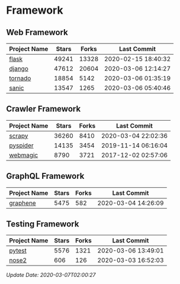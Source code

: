# Framework

## Web Framework

| Project Name | Stars | Forks | Last Commit |
| ------------ | ----- | ----- | ----------- |
| [flask](https://github.com/pallets/flask) | 49241 | 13328 | 2020-02-15 18:40:32 |
| [django](https://github.com/django/django) | 47612 | 20604 | 2020-03-06 12:14:27 |
| [tornado](https://github.com/tornadoweb/tornado) | 18854 | 5142 | 2020-03-06 01:35:19 |
| [sanic](https://github.com/huge-success/sanic) | 13547 | 1265 | 2020-03-06 05:40:46 |

## Crawler Framework

| Project Name | Stars | Forks | Last Commit |
| ------------ | ----- | ----- | ----------- |
| [scrapy](https://github.com/scrapy/scrapy) | 36260 | 8410 | 2020-03-04 22:02:36 |
| [pyspider](https://github.com/binux/pyspider) | 14135 | 3454 | 2019-11-14 06:16:04 |
| [webmagic](https://github.com/code4craft/webmagic) | 8790 | 3721 | 2017-12-02 02:57:06 |

## GraphQL Framework

| Project Name | Stars | Forks | Last Commit |
| ------------ | ----- | ----- | ----------- |
| [graphene](https://github.com/graphql-python/graphene) | 5475 | 582 | 2020-03-04 14:26:09 |

## Testing Framework

| Project Name | Stars | Forks | Last Commit |
| ------------ | ----- | ----- | ----------- |
| [pytest](https://github.com/pytest-dev/pytest) | 5576 | 1321 | 2020-03-06 13:49:01 |
| [nose2](https://github.com/nose-devs/nose2) | 606 | 126 | 2020-03-03 16:52:03 |

*Update Date: 2020-03-07T02:00:27*
